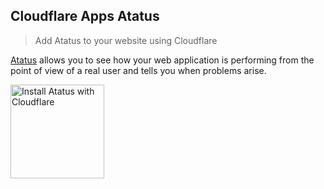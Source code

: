 ## Cloudflare Apps Atatus
>Add Atatus to your website using Cloudflare

[Atatus](https://www.atatus.com/) allows you to see how your web application is performing from the point of view of a real user and tells you when problems arise.

<a href="https://www.cloudflare.com/apps/atatus/install?source=button">
  <img
    src="https://install.eager.io/install-button.png"
    alt="Install Atatus with Cloudflare"
    border="0"
    width="150">
</a>
